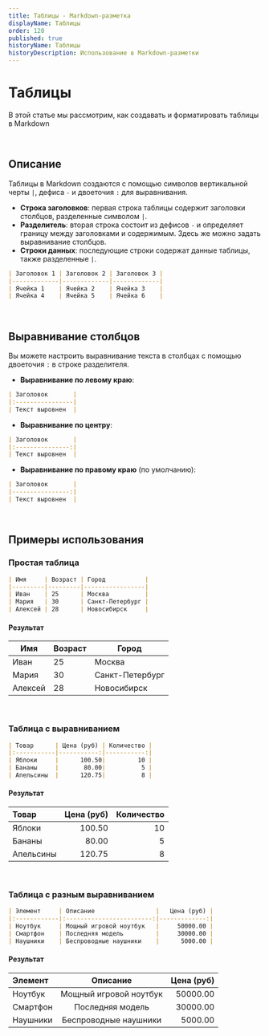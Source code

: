 ```yaml
---
title: Таблицы - Markdown-разметка
displayName: Таблицы
order: 120
published: true
historyName: Таблицы
historyDescription: Использование в Markdown-разметки
---
```


# Таблицы
В этой статье мы рассмотрим, как создавать и форматировать таблицы в Markdown

<br/>

## Описание
Таблицы в Markdown создаются с помощью символов вертикальной черты `|`, дефиса `-` и двоеточия `:` для выравнивания.
- **Строка заголовков**: первая строка таблицы содержит заголовки столбцов, разделенные символом `|`.
- **Разделитель**: вторая строка состоит из дефисов `-` и определяет границу между заголовками и содержимым. Здесь же можно задать выравнивание столбцов.
- **Строки данных**: последующие строки содержат данные таблицы, также разделенные `|`.

```markdown
| Заголовок 1 | Заголовок 2 | Заголовок 3 |
|-------------|-------------|-------------|
| Ячейка 1    | Ячейка 2    | Ячейка 3    |
| Ячейка 4    | Ячейка 5    | Ячейка 6    |
```

<br/>

## Выравнивание столбцов

Вы можете настроить выравнивание текста в столбцах с помощью двоеточия `:` в строке разделителя.

- **Выравнивание по левому краю**:
```markdown
| Заголовок       |
|:----------------|
| Текст выровнен  |
```

- **Выравнивание по центру**:
```markdown
| Заголовок       |
|:---------------:|
| Текст выровнен  |
```

- **Выравнивание по правому краю** (по умолчанию):
```markdown
| Заголовок       |
|----------------:|
| Текст выровнен  |
```
<br/>

## Примеры использования

### Простая таблица

```markdown
| Имя     | Возраст | Город           |
|---------|---------|-----------------|
| Иван    | 25      | Москва          |
| Мария   | 30      | Санкт-Петербург |
| Алексей | 28      | Новосибирск     |
```
#### Результат

| Имя     | Возраст | Город           |
|---------|---------|-----------------|
| Иван    | 25      | Москва          |
| Мария   | 30      | Санкт-Петербург |
| Алексей | 28      | Новосибирск     |

<br/>

### Таблица с выравниванием

```markdown
| Товар      | Цена (руб) | Количество |
|:-----------|-----------:|-----------:|
| Яблоки     |      100.50|         10 |
| Бананы     |       80.00|          5 |
| Апельсины  |      120.75|          8 |
```

#### Результат

| Товар      | Цена (руб) | Количество |
|:-----------|-----------:|-----------:|
| Яблоки     |      100.50|         10 |
| Бананы     |       80.00|          5 |
| Апельсины  |      120.75|          8 |

<br/>

### Таблица с разным выравниванием

```markdown
| Элемент     | Описание                 |   Цена (руб) |
|:------------|:------------------------:|-------------:|
| Ноутбук     | Мощный игровой ноутбук   |     50000.00 |
| Смартфон    | Последняя модель         |     30000.00 |
| Наушники    | Беспроводные наушники    |      5000.00 |
```
#### Результат

| Элемент     |         Описание         |   Цена (руб) |
|:------------|:------------------------:|-------------:|
| Ноутбук     |  Мощный игровой ноутбук  |     50000.00 |
| Смартфон    |     Последняя модель     |     30000.00 |
| Наушники    |  Беспроводные наушники   |      5000.00 |

